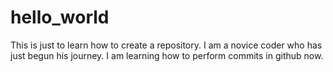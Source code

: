 # hello_world
This is just to learn how to create a repository.
I am a novice coder who has just begun his journey.
I am learning how to perform commits in github now.
